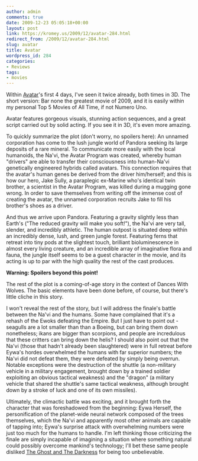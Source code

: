 ```yaml
---
author: admin
comments: true
date: 2009-12-23 05:05:18+00:00
layout: post
link: https://kromey.us/2009/12/avatar-284.html
redirect_from: /2009/12/avatar-284.html
slug: avatar
title: Avatar
wordpress_id: 284
categories:
- Reviews
tags:
- movies
---
```


Within [Avatar](http://www.avatarmovie.com/)'s first 4 days, I've seen it twice already, both times in 3D. The short version: Bar none the greatest movie of 2009, and it is easily within my personal Top 5 Movies of All Time, if not Numero Uno.

Avatar features gorgeous visuals, stunning action sequences, and a great script carried out by solid acting. If you see it in 3D, it's even more amazing.

To quickly summarize the plot (don't worry, no spoilers here): An unnamed corporation has come to the lush jungle world of Pandora seeking its large deposits of a rare mineral. To communicate more easily with the local humanoids, the Na'vi, the Avatar Program was created, whereby human "drivers" are able to transfer their consciousness into human-Na'vi genetically engineered hybrids called avatars. This connection requires that the avatar's human genes be derived from the driver him/herself; and this is how our hero, Jake Sully, a paraplegic ex-Marine who's identical twin brother, a scientist in the Avatar Program, was killed during a mugging gone wrong. In order to save themselves from writing off the immense cost of creating the avatar, the unnamed corporation recruits Jake to fill his brother's shoes as a driver.

And thus we arrive upon Pandora. Featuring a gravity slightly less than Earth's ("The reduced gravity will make you soft!"), the Na'vi are very tall, slender, and incredibly athletic. The human outpost is situated deep within an incredibly dense, lush, and green jungle forest. Featuring ferns that retreat into tiny pods at the slightest touch, brilliant bioluminescence in almost every living creature, and an incredible array of imaginative flora and fauna, the jungle itself seems to be a guest character in the movie, and its acting is up to par with the high quality the rest of the cast produces.

**Warning: Spoilers beyond this point!**

The rest of the plot is a coming-of-age story in the context of Dances With Wolves. The basic elements have been done before, of course, but there's little cliche in this story.

I won't reveal the rest of the story, but I will address the finale's battle between the Na'vi and the humans. Some have complained that it's a rehash of the Ewoks defeating the Empire. But I just have to point out - seagulls are a lot smaller than than a Boeing, but can bring them down nonetheless; ikans are bigger than scorpions, and people are incredulous that these critters can bring down the helis? I should also point out that the Na'vi (those that hadn't already been slaughtered) were in full retreat before Eywa's hordes overwhelmed the humans with far superior numbers; the Na'vi did not defeat them, they were defeated by simply being overrun. Notable exceptions were the destruction of the shuttle (a non-military vehicle in a military engagement, brought down by a trained soldier exploiting an obvious tactical weakness) and the "dragon" (a military vehicle that shared the shuttle's same tactical weakness, although brought down by a stroke of luck and one of its own missiles).

Ultimately, the climactic battle was exciting, and it brought forth the character that was foreshadowed from the beginning: Eywa Herself, the personification of the planet-wide neural network composed of the trees themselves, which the Na'vi and apparently most other animals are capable of tapping into; Eywa's surprise attack with overwhelming numbers were just too much for the humans to handle. I'm left thinking those criticizing the finale are simply incapable of imagining a situation where something natural could possibly overcome mankind's technology; I'll bet these same people disliked [The Ghost and The Darkness](http://www.imdb.com/title/tt0116409/) for being too unbelievable.
